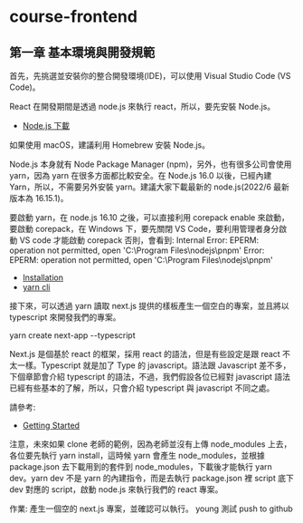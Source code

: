# course-frontend

## 第一章 基本環境與開發規範

首先，先挑選並安裝你的整合開發環境(IDE)，可以使用 Visual Studio Code (VS Code)。

React 在開發期間是透過 node.js 來執行 react，所以，要先安裝 Node.js。

- [Node.js 下載](https://nodejs.org/zh-tw/download/)

如果使用 macOS，建議利用 Homebrew 安裝 Node.js。

Node.js 本身就有 Node Package Manager (npm)，另外，也有很多公司會使用 yarn，因為 yarn 在很多方面都比較安全。在 Node.js 16.0 以後，已經內建 Yarn，所以，不需要另外安裝 yarn。建議大家下載最新的 node.js(2022/6 最新版本為 16.15.1)。

要啟動 yarn，在 node.js 16.10 之後，可以直接利用
corepack enable 來啟動，要啟動 corepack，在 Windows 下，要先關閉 VS Code，要利用管理者身分啟動 VS code 才能啟動 corepack
否則，會看到:
Internal Error: EPERM: operation not permitted, open 'C:\Program Files\nodejs\pnpm'
Error: EPERM: operation not permitted, open 'C:\Program Files\nodejs\pnpm'

- [Installation](https://yarnpkg.com/getting-started/install)
- [yarn cli](https://yarnpkg.com/cli/install)

接下來，可以透過 yarn 讀取 next.js 提供的樣板產生一個空白的專案，並且將以 typescript 來開發我們的專案。

yarn create next-app --typescript

Next.js 是個基於 react 的框架，採用 react 的語法，但是有些設定是跟 react 不太一樣。Typescript 就是加了 Type 的 javascript。語法跟 Javascript 差不多，下個章節會介紹 typescript 的語法，不過，我們假設各位已經對 javascript 語法已經有些基本的了解，所以，只會介紹 typescript 與 javascript 不同之處。

請參考:

- [Getting Started](https://nextjs.org/docs/getting-started)

注意，未來如果 clone 老師的範例，因為老師並沒有上傳 node_modules 上去，各位要先執行 yarn install，這時候 yarn 會產生 node_modules，並根據 package.json 去下載用到的套件到 node_modules，下載後才能執行 yarn dev。yarn dev 不是 yarn 的內建指令，而是去執行 package.json 裡 script 底下 dev 對應的 script，啟動 node.js 來執行我們的 react 專案。

作業: 產生一個空的 next.js 專案，並確認可以執行。
young 測試 push to github
